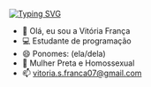 [![Typing SVG](https://readme-typing-svg.demolab.com?font=kode+nomo&size=30&pause=1000&color=F7F7F7&random=false&width=435&lines=Hello+World!+)](https://git.io/typing-svg)

- 👋 Olá, eu sou a Vitória França
- 💻 Estudante de programação
- 😄 Ponomes: (ela/dela)
- 🌈 Mulher Preta e Homossexual
- 📫 vitoria.s.franca07@gmail.com 

<!---
VitoriaFrancaS/VitoriaFrancaS is a ✨ special ✨ repository because its `README.md` (this file) appears on your GitHub profile.
You can click the Preview link to take a look at your changes.
--->
